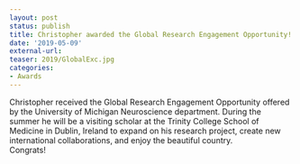 ```yaml
---
layout: post
status: publish
title: Christopher awarded the Global Research Engagement Opportunity!
date: '2019-05-09'
external-url:
teaser: 2019/GlobalExc.jpg
categories:
- Awards
---
```


Christopher received the Global Research Engagement Opportunity offered by the University of Michigan Neuroscience department. During the summer he will be a visiting scholar at the Trinity College School of Medicine in Dublin, Ireland to expand on his research project, create new international collaborations, and enjoy the beautiful country.
<br>
Congrats! 
